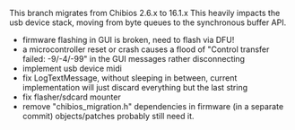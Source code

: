 This branch migrates from Chibios 2.6.x to 16.1.x
This heavily impacts the usb device stack, moving from byte queues to the synchronous buffer API.

* firmware flashing in GUI is broken, need to flash via DFU!
* a microcontroller reset or crash causes a flood of "Control transfer failed: -9/-4/-99" in the GUI messages rather disconnecting
* implement usb device midi
* fix LogTextMessage, without sleeping in between, current implementation will just discard everything but the last string
* fix flasher/sdcard mounter
* remove "chibios_migration.h" dependencies in firmware (in a separate commit)
  objects/patches probably still need it.
